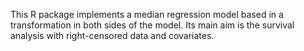This R package implements a median regression model based in a transformation in both sides of the model. Its main aim is the survival analysis with right-censored data and covariates.